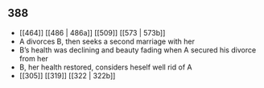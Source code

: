 ## 388
- [[464]] [[486 | 486a]] [[509]] [[573 | 573b]] 
- A divorces B, then seeks a second marriage with her
- B’s health was declining and beauty fading when A secured his divorce from her
- B, her health restored, considers heself well rid of A
- [[305]] [[319]] [[322 | 322b]] 


